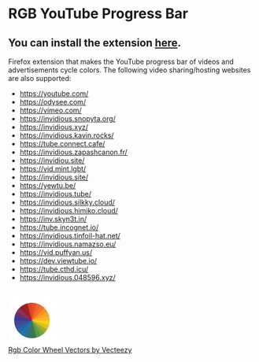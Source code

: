 # RGB YouTube Progress Bar

## You can install the extension [here](https://addons.mozilla.org/addon/rgb-youtube-progress-bar/).

Firefox extension that makes the YouTube progress bar of videos and advertisements cycle colors. 
The following video sharing/hosting websites are also supported:

- https://youtube.com/
- https://odysee.com/
- https://vimeo.com/
- https://invidious.snopyta.org/
- https://invidious.xyz/
- https://invidious.kavin.rocks/
- https://tube.connect.cafe/
- https://invidious.zapashcanon.fr/
- https://invidiou.site/
- https://vid.mint.lgbt/
- https://invidious.site/
- https://yewtu.be/
- https://invidious.tube/
- https://invidious.silkky.cloud/
- https://invidious.himiko.cloud/
- https://inv.skyn3t.in/
- https://tube.incognet.io/
- https://invidious.tinfoil-hat.net/
- https://invidious.namazso.eu/
- https://vid.puffyan.us/
- https://dev.viewtube.io/
- https://tube.cthd.icu/
- https://invidious.048596.xyz/

<br>

<a href="https://www.vecteezy.com/free-vector/rgb-color-wheel">
    <img alt="Color Wheel" src="./icons/icon-96.jpg"/>
    <br>
    Rgb Color Wheel Vectors by Vecteezy
</a>
